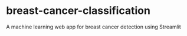 # breast-cancer-classification
A machine learning web app for breast cancer detection using Streamlit
